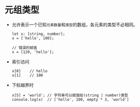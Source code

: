 # 元组类型

- 允许表示一个已知`元素数量`和`类型`的数组，各元素的类型不必相同。
    ```
    let x: [string, number];
    x = ['hello', 100];

    // 错误的赋值
    x = [120, 'hello'];
    ```

- 索引访问
    ```
    x[0]    // hello
    x[1]    // 100
    ```
- 下标越界时
    ```
    x[5] = 'world'; // 字符串可以赋值给(string | number)类型
    console.log(x)  // ['hello', 100, empty * 3, 'world']
    ```